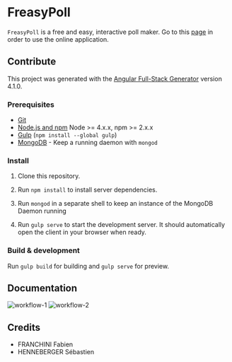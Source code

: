 # FreasyPoll

`FreasyPoll` is a free and easy, interactive poll maker. Go to this [page](https://shenn299.github.io/HEIGVD-TWEB-FreasyPoll/)
in order to use the online application.

## Contribute

This project was generated with the [Angular Full-Stack Generator](https://github.com/DaftMonk/generator-angular-fullstack)
version 4.1.0.

### Prerequisites

- [Git](https://git-scm.com/)
- [Node.js and npm](nodejs.org) Node >= 4.x.x, npm >= 2.x.x
- [Gulp](http://gulpjs.com/) (`npm install --global gulp`)
- [MongoDB](https://www.mongodb.org/) - Keep a running daemon with `mongod`

### Install

1. Clone this repository.

2. Run `npm install` to install server dependencies.

3. Run `mongod` in a separate shell to keep an instance of the MongoDB Daemon
running

4. Run `gulp serve` to start the development server. It should automatically
open the client in your browser when ready.

### Build & development

Run `gulp build` for building and `gulp serve` for preview.

## Documentation
![workflow-1](resources/workflow-1.png?raw=true "workflow-1")
![workflow-2](resources/workflow-2.png?raw=true "workflow-2")

## Credits
* FRANCHINI Fabien
* HENNEBERGER Sébastien
